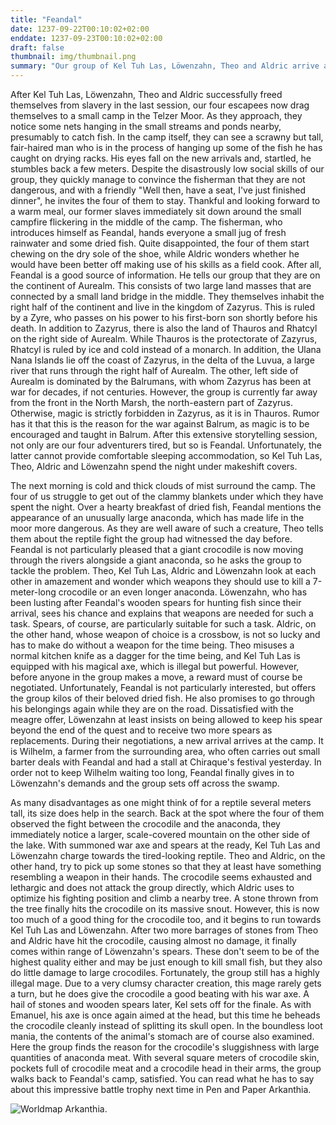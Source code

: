 ```yaml
---
title: "Feandal"
date: 1237-09-22T00:10:02+02:00
enddate: 1237-09-23T00:10:02+02:00
draft: false
thumbnail: img/thumbnail.png
summary: "Our group of Kel Tuh Las, Löwenzahn, Theo and Aldric arrive at the small camp in the Telzer swamp, which they discovered last time. Here they meet Feandal the fisherman, who gives them a brief summary of which country and world they live in. After a night in Feandal's camp, he has another mission for our group. You can find out what it is and how the four of them go about it here:"
---
```


After Kel Tuh Las, Löwenzahn, Theo and Aldric successfully freed themselves from slavery in the last session, our four escapees now drag themselves to a small camp in the Telzer Moor. As they approach, they notice some nets hanging in the small streams and ponds nearby, presumably to catch fish. In the camp itself, they can see a scrawny but tall, fair-haired man who is in the process of hanging up some of the fish he has caught on drying racks. His eyes fall on the new arrivals and, startled, he stumbles back a few meters. Despite the disastrously low social skills of our group, they quickly manage to convince the fisherman that they are not dangerous, and with a friendly "Well then, have a seat, I've just finished dinner", he invites the four of them to stay. Thankful and looking forward to a warm meal, our former slaves immediately sit down around the small campfire flickering in the middle of the camp. The fisherman, who introduces himself as Feandal, hands everyone a small jug of fresh rainwater and some dried fish. Quite disappointed, the four of them start chewing on the dry sole of the shoe, while Aldric wonders whether he would have been better off making use of his skills as a field cook. After all, Feandal is a good source of information. He tells our group that they are on the continent of Aurealm. This consists of two large land masses that are connected by a small land bridge in the middle. They themselves inhabit the right half of the continent and live in the kingdom of Zazyrus. This is ruled by a Zyre, who passes on his power to his first-born son shortly before his death. In addition to Zazyrus, there is also the land of Thauros and Rhatcyl on the right side of Aurealm. While Thauros is the protectorate of Zazyrus, Rhatcyl is ruled by ice and cold instead of a monarch. In addition, the Ulana Nana Islands lie off the coast of Zazyrus, in the delta of the Luvua, a large river that runs through the right half of Aurealm. The other, left side of Aurealm is dominated by the Balrumans, with whom Zazyrus has been at war for decades, if not centuries. However, the group is currently far away from the front in the North Marsh, the north-eastern part of Zazyrus. Otherwise, magic is strictly forbidden in Zazyrus, as it is in Thauros. Rumor has it that this is the reason for the war against Balrum, as magic is to be encouraged and taught in Balrum. After this extensive storytelling session, not only are our four adventurers tired, but so is Feandal. Unfortunately, the latter cannot provide comfortable sleeping accommodation, so Kel Tuh Las, Theo, Aldric and Löwenzahn spend the night under makeshift covers.

The next morning is cold and thick clouds of mist surround the camp. The four of us struggle to get out of the clammy blankets under which they have spent the night. Over a hearty breakfast of dried fish, Feandal mentions the appearance of an unusually large anaconda, which has made life in the moor more dangerous. As they are well aware of such a creature, Theo tells them about the reptile fight the group had witnessed the day before. Feandal is not particularly pleased that a giant crocodile is now moving through the rivers alongside a giant anaconda, so he asks the group to tackle the problem. Theo, Kel Tuh Las, Aldric and Löwenzahn look at each other in amazement and wonder which weapons they should use to kill a 7-meter-long crocodile or an even longer anaconda. Löwenzahn, who has been lusting after Feandal's wooden spears for hunting fish since their arrival, sees his chance and explains that weapons are needed for such a task. Spears, of course, are particularly suitable for such a task. Aldric, on the other hand, whose weapon of choice is a crossbow, is not so lucky and has to make do without a weapon for the time being. Theo misuses a normal kitchen knife as a dagger for the time being, and Kel Tuh Las is equipped with his magical axe, which is illegal but powerful. However, before anyone in the group makes a move, a reward must of course be negotiated. Unfortunately, Feandal is not particularly interested, but offers the group kilos of their beloved dried fish. He also promises to go through his belongings again while they are on the road. Dissatisfied with the meagre offer, Löwenzahn at least insists on being allowed to keep his spear beyond the end of the quest and to receive two more spears as replacements. During their negotiations, a new arrival arrives at the camp. It is Wilhelm, a farmer from the surrounding area, who often carries out small barter deals with Feandal and had a stall at Chiraque's festival yesterday. In order not to keep Wilhelm waiting too long, Feandal finally gives in to Löwenzahn's demands and the group sets off across the swamp.

As many disadvantages as one might think of for a reptile several meters tall, its size does help in the search. Back at the spot where the four of them observed the fight between the crocodile and the anaconda, they immediately notice a larger, scale-covered mountain on the other side of the lake. With summoned war axe and spears at the ready, Kel Tuh Las and Löwenzahn charge towards the tired-looking reptile. Theo and Aldric, on the other hand, try to pick up some stones so that they at least have something resembling a weapon in their hands. The crocodile seems exhausted and lethargic and does not attack the group directly, which Aldric uses to optimize his fighting position and climb a nearby tree. A stone thrown from the tree finally hits the crocodile on its massive snout. However, this is now too much of a good thing for the crocodile too, and it begins to run towards Kel Tuh Las and Löwenzahn. After two more barrages of stones from Theo and Aldric have hit the crocodile, causing almost no damage, it finally comes within range of Löwenzahn's spears. These don't seem to be of the highest quality either and may be just enough to kill small fish, but they also do little damage to large crocodiles. Fortunately, the group still has a highly illegal mage. Due to a very clumsy character creation, this mage rarely gets a turn, but he does give the crocodile a good beating with his war axe. A hail of stones and wooden spears later, Kel sets off for the finale. As with Emanuel, his axe is once again aimed at the head, but this time he beheads the crocodile cleanly instead of splitting its skull open. In the boundless loot mania, the contents of the animal's stomach are of course also examined. Here the group finds the reason for the crocodile's sluggishness with large quantities of anaconda meat. With several square meters of crocodile skin, pockets full of crocodile meat and a crocodile head in their arms, the group walks back to Feandal's camp, satisfied. You can read what he has to say about this impressive battle trophy next time in Pen and Paper Arkanthia.


<div class="center">
  <img class="img-fluid" title="Worldmap Arkanthia" alt="Worldmap Arkanthia." src="./img/Arkanthia_Full_Map_Blog_1-4.jpg" />
</div>

